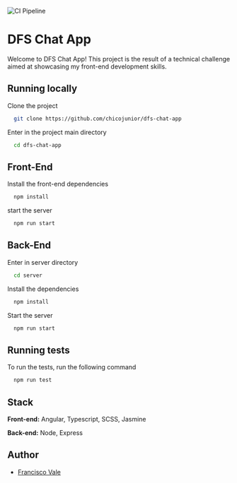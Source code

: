 ![CI Pipeline](https://github.com/chicojunior/dfs-chat-app/actions/workflows/ci.yml/badge.svg)

# DFS Chat App

Welcome to DFS Chat App! This project is the result of a technical challenge aimed at showcasing my front-end development skills.

## Running locally

Clone the project

```bash
  git clone https://github.com/chicojunior/dfs-chat-app
```

Enter in the project main directory

```bash
  cd dfs-chat-app
```

## Front-End

Install the front-end dependencies

```bash
  npm install
```

start the server

```bash
  npm run start
```

## Back-End

Enter in server directory

```bash
  cd server
```

Install the dependencies

```bash
  npm install
```

Start the server

```bash
  npm run start
```

## Running tests

To run the tests, run the following command

```bash
  npm run test
```

## Stack

**Front-end:** Angular, Typescript, SCSS, Jasmine

**Back-end:** Node, Express

## Author

- [Francisco Vale](https://www.github.com/chicojunior)
